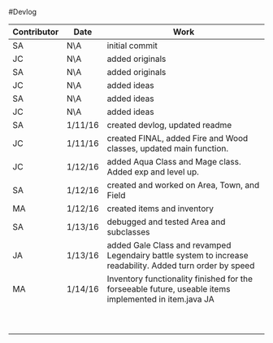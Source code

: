 #Devlog

| Contributor |   Date   |  Work                          |
|-------------|----------|--------------------------------|
| SA          |  N\A     |  initial commit                |
| JC          |  N\A     |  added originals               |
| SA          |  N\A     |  added originals               |
| JC          |  N\A     |  added ideas                   |
| SA          |  N\A     |  added ideas                   |
| JC          |  N\A     |  added ideas                   |
| SA          | 1/11/16  |  created devlog, updated readme|
| JC          | 1/11/16  |  created FINAL, added Fire and Wood classes, updated main function.                  |
| JC          | 1/12/16  |  added Aqua Class and Mage class. Added exp and level up.                                |
| SA          | 1/12/16  |  created and worked on Area, Town, and Field                              |
| MA          | 1/12/16  |  created items and inventory   |
| SA          | 1/13/16  |  debugged and tested Area and subclasses 
| JA          | 1/13/16  |  added Gale Class and revamped Legendairy battle system to increase readability. Added turn order by speed
| MA          | 1/14/16  |  Inventory functionality finished for the forseeable future, useable items implemented in item.java          JA          | 1/14/16  | Added new skills. Did to-do-list and UML diagram. Added Archer class. Created Blank element. Player able to learn skills after level up.
|             |          |                                |
|             |          |                                |
|             |          |                                |
|             |          |                                |
|             |          |                                |
|             |          |                                |
|             |          |                                |
|             |          |                                |
|             |          |                                |


